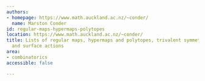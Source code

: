```yaml
---
authors:
- homepage: https://www.math.auckland.ac.nz/~conder/
  name: Marston Conder
id: regular-maps-hypermaps-polytopes
location: https://www.math.auckland.ac.nz/~conder/
title: Lists of regular maps, hypermaps and polytopes, trivalent symmetric graphs,
  and surface actions
area:
- combinatorics
accessible: false

---
```


